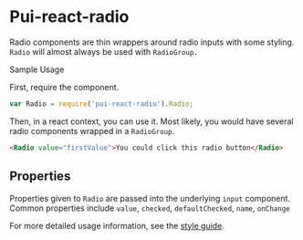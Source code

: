 # Pui-react-radio

Radio components are thin wrappers around radio inputs with some styling. `Radio`
will almost always be used with `RadioGroup.`

Sample Usage

First, require the component.

```js
var Radio = require('pui-react-radio').Radio;
```
Then, in a react context, you can use it. Most likely, you would have several
radio components wrapped in a `RadioGroup`.

```html
<Radio value="firstValue">You could click this radio button</Radio>
```

## Properties

Properties given to `Radio` are passed into the underlying `input` component.
Common properties include `value`, `checked`, `defaultChecked`, `name`, `onChange`

For more detailed usage information, see the [style guide](http://styleguide.pivotal.io/react_beta.html#form_radio_input_react).
